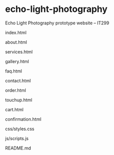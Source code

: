 # echo-light-photography
Echo Light Photography prototype website – IT299

index.html

about.html

services.html

gallery.html

faq.html

contact.html

order.html

touchup.html

cart.html

confirmation.html

css/styles.css

js/scripts.js

README.md 
